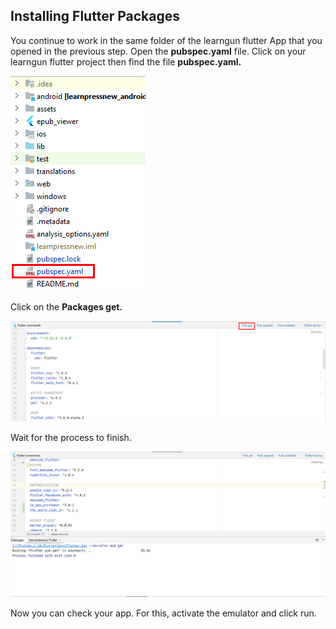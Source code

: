 ## Installing Flutter Packages

You continue to work in the same folder of the learngun flutter App that you opened in the previous step.
Open the **pubspec.yaml** file. Click on your learngun flutter project then find the file **pubspec.yaml.**

![13](../images/13.png)

Click on the **Packages get.**

![14](../images/14.png)

Wait for the process to finish.

![15](../images/15.png)

Now you can check your app. For this, activate the emulator and click run.